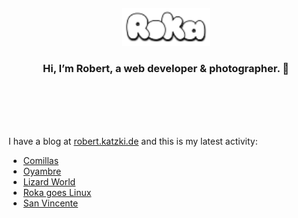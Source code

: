 <div align="center">
  <br>
  <br>
  <br>
  <br>
  <a href="https://robert.katzki.de/">
    <img width="140" src="https://github.com/ro-ka/ro-ka/blob/master/logo.svg" alt="Roka">
  </a>
  <br>
  <h3>Hi, I’m Robert, a web developer & photographer. 👋</h3>
 
  <br>
  <br>
  <br>
  <br>
</div>

I have a blog at [robert.katzki.de](https://robert.katzki.de/) and this is my latest activity:
<!-- BLOG-POST-LIST:START -->
- [Comillas](https://robert.katzki.de/photos/2025/comillas)
- [Oyambre](https://robert.katzki.de/photos/2025/oyambre)
- [Lizard World](https://robert.katzki.de/photos/2025/lizard-world)
- [Roka goes Linux](https://robert.katzki.de/posts/roka-goes-linux)
- [San Vincente](https://robert.katzki.de/photos/2025/san-vincente)
<!-- BLOG-POST-LIST:END -->
